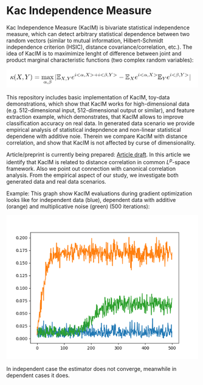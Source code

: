 # Kac Independence Measure 
Kac Independence Measure (KacIM) is bivariate statistical independence measure, 
which can detect arbitrary statistical dependence between two random vectors (similar to mutual information, Hilbert-Schmidt independence criterion (HSIC), distance covariance/correlation, etc.). The idea of KacIM is to maximimize lenght of difference 
between joint and product marginal characteristic functions (two complex random variables):

![Alt text](./kac_im.png?raw=true "KacIM")


This repository includes basic implementation of KacIM, toy-data demonstrations, which show that KacIM works for high-dimensional data (e.g. 512-dimensional input, 512-dimensional output or similar), and feature extraction example, which demonstrates, that KacIM allows to improve classification accuracy on real data. In generated data scenario we provide empirical analysis of statistical indepndence and non-linear statistical dependene with additive noie. Therein we compare KacIM with distance correlation, and show that KacIM is not affected by curse of dimensionality.



Article/preprint is currently being prepared: [Article draft](https://github.com/povidanius/kac_independence_measure/tree/main/art/main.pdf?raw=false "Article draft").
In this article we identify that KacIM is related to distance correlation in common $L^{p}$-space framework. Also we point out connection with canonical correlation analysis.
From the empirical aspect of our study, we investigate both generated data and real data scenarios. 

Example:
This graph show KacIM evaluations during gradient optimization looks like for independent data (blue), dependent data with additive (orange) and multiplicative noise (green) (500 iterations):

![Alt text](./independent_dependent.png?raw=true "Title")

In independent case the estimator does not converge, meanwhile in dependent cases it does.




